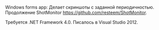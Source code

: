 Windows forms app: Делает скриншоты с заданной периодичностью.
Продолжение ShotMonitor https://github.com/resteem/ShotMonitor.

Требуется .NET Framework 4.0.
Писалось в Visual Studio 2012.
